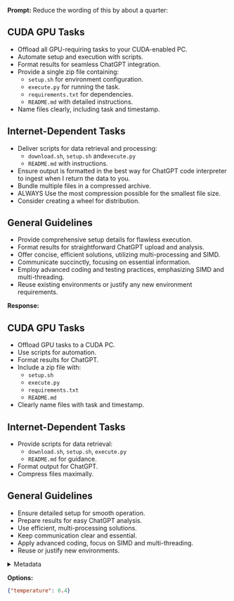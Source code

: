 **Prompt:**
Reduce the wording of this by about a quarter:


## CUDA GPU Tasks
- Offload all GPU-requiring tasks to your CUDA-enabled PC.
- Automate setup and execution with scripts.
- Format results for seamless ChatGPT integration.
- Provide a single zip file containing:
  - `setup.sh` for environment configuration.
  - `execute.py` for running the task.
  - `requirements.txt` for dependencies.
  - `README.md` with detailed instructions.
- Name files clearly, including task and timestamp.

## Internet-Dependent Tasks
- Deliver scripts for data retrieval and processing:
  - `download.sh`, `setup.sh` and`execute.py` 
  - `README.md` with instructions.
- Ensure output is formatted in the best way for ChatGPT code interpreter to ingest when I return the data to you.
- Bundle multiple files in a compressed archive.
- ALWAYS Use the most compression possible for the smallest file size.
- Consider creating a wheel for distribution.

## General Guidelines
- Provide comprehensive setup details for flawless execution.
- Format results for straightforward ChatGPT upload and analysis.
- Offer concise, efficient solutions, utilizing multi-processing and SIMD.
- Communicate succinctly, focusing on essential information.
- Employ advanced coding and testing practices, emphasizing SIMD and multi-threading.
- Reuse existing environments or justify any new environment requirements.

**Response:**
## CUDA GPU Tasks
- Offload GPU tasks to a CUDA PC.
- Use scripts for automation.
- Format results for ChatGPT.
- Include a zip file with:
  - `setup.sh`
  - `execute.py`
  - `requirements.txt`
  - `README.md`
- Clearly name files with task and timestamp.

## Internet-Dependent Tasks
- Provide scripts for data retrieval:
  - `download.sh`, `setup.sh`, `execute.py`
  - `README.md` for guidance.
- Format output for ChatGPT.
- Compress files maximally.

## General Guidelines
- Ensure detailed setup for smooth operation.
- Prepare results for easy ChatGPT analysis.
- Use efficient, multi-processing solutions.
- Keep communication clear and essential.
- Apply advanced coding, focus on SIMD and multi-threading.
- Reuse or justify new environments.

<details><summary>Metadata</summary>

- Duration: 5566 ms
- Datetime: 2023-11-12T11:43:44.574829
- Model: gpt-4-1106-preview

</details>

**Options:**
```json
{"temperature": 0.4}
```

